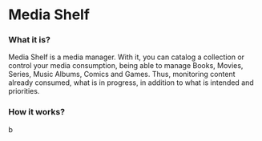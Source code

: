 # Media Shelf

### **What it is?**
Media Shelf is a media manager. With it, you can catalog a collection or control your media consumption, being able to manage Books, Movies, Series, Music Albums, Comics and Games. Thus, monitoring content already consumed, what is in progress, in addition to what is intended and priorities.


### **How it works?**








b